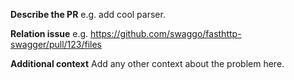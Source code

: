 **Describe the PR**
e.g. add cool parser.

**Relation issue**
e.g. https://github.com/swaggo/fasthttp-swagger/pull/123/files

**Additional context**
Add any other context about the problem here.
